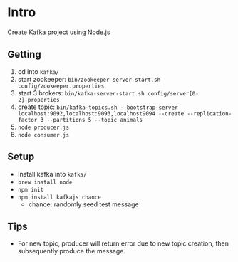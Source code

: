 # Intro
Create Kafka project using Node.js

## Getting 
1. cd into `kafka/`
1. start zookeeper: `bin/zookeeper-server-start.sh config/zookeeper.properties`
1. start 3 brokers: `bin/kafka-server-start.sh config/server[0-2].properties`
1. create topic: `bin/kafka-topics.sh --bootstrap-server localhost:9092,localhost:9093,localhost9094 --create --replication-factor 3 --partitions 5 --topic animals`
1. `node producer.js`
1. `node consumer.js`

## Setup
- install kafka into `kafka/`
- `brew install node`
- `npm init`
- `npm install kafkajs chance`
  - chance: randomly seed test message

## Tips
- For new topic, producer will return error due to new topic creation, then subsequently produce the message.
